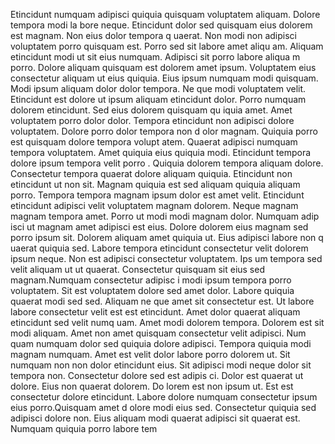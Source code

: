 Etincidunt numquam adipisci quiquia quisquam voluptatem aliquam. Dolore tempora modi la
bore neque. Etincidunt dolor sed quisquam eius dolorem est magnam. Non eius dolor tempora q
uaerat. Non modi non adipisci voluptatem porro quisquam est. Porro sed sit labore amet aliqu
am.  Aliquam etincidunt modi ut sit eius numquam. Adipisci sit porro labore aliqua
m porro. Dolore aliquam quisquam est dolorem amet ipsum. Voluptatem eius consectetur aliquam ut eius
 quiquia. Eius ipsum numquam modi quisquam. Modi ipsum aliquam dolor dolor tempora. Ne
que modi voluptatem velit. Etincidunt est dolore ut ipsum aliquam etincidunt dolor. Porro numquam dolorem etincidunt.  Sed eius dolorem quisquam qu
iquia amet. Amet voluptatem porro dolor dolor. Tempora etincidunt non adipisci dolore voluptatem. Dolore porro dolor tempora non d
olor magnam. Quiquia porro est quisquam dolore tempora volupt
atem. Quaerat adipisci numquam tempora voluptatem. Amet quiquia eius quiquia modi. Etincidunt tempora dolore ipsum tempora velit porro
. Quiquia dolorem tempora aliquam dolore.  Consectetur tempora quaerat dolore aliquam quiquia. Etincidunt non etincidunt ut non
 sit. Magnam quiquia est sed aliquam quiquia aliquam porro. Tempora tempora magnam ipsum dolor est amet velit. Etincidunt
 etincidunt adipisci velit voluptatem magnam dolorem. Neque magnam magnam tempora amet.  Porro ut modi modi magnam dolor. Numquam adip
isci ut magnam amet adipisci est eius. Dolore dolorem eius magnam sed porro ipsum sit. Dolorem aliquam amet quiquia ut. Eius adipisci labore non q
uaerat quiquia sed. Labore tempora etincidunt consectetur velit dolorem ipsum neque. Non est adipisci consectetur voluptatem. Ips
um tempora sed velit aliquam ut ut quaerat. Consectetur quisquam sit eius sed magnam.Numquam consectetur adipisc
i modi ipsum tempora porro voluptatem. Sit est voluptatem dolore sed amet dolor. Labore quiquia quaerat modi sed sed. Aliquam ne
que amet sit consectetur est. Ut labore labore consectetur velit est est etincidunt.  Amet dolor quaerat aliquam etincidunt sed velit numq
uam. Amet modi dolorem tempora. Dolorem est sit modi aliquam. Amet non amet quisquam consectetur velit adipisci. Num
quam numquam dolor sed quiquia dolore adipisci. Tempora quiquia modi magnam numquam. Amet est velit dolor labore porro
 dolorem ut. Sit numquam non non dolor etincidunt eius.  Sit adipisci modi neque dolor sit tempora non. Consectetur dolore sed est adipis
ci. Dolor est quaerat ut dolore. Eius non quaerat dolorem. Do
lorem est non ipsum ut. Est est consectetur dolore etincidunt. Labore dolore numquam consectetur ipsum eius porro.Quisquam amet d
olore modi eius sed. Consectetur quiquia sed adipisci dolore non. Eius aliquam modi quaerat adipisci sit quaerat est. Numquam quiquia porro labore tem

